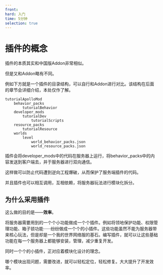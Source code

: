 ```yaml
---
front:
hard: 入门
time: 5分钟
selection: true
---
```


# 插件的概念

插件的本质其实和中国版Addon非常相似。

但是又和Addon略有不同。

例如下方就是一个插件的目录结构，可以自行和Addon进行对比。该结构在后面的章节会详细介绍，本处仅作了解。

```
tutorialApolloMod
	behavior_packs
		tutorialBehavior
	developer_mods
		tutorialDev
			tutorialScripts
	resource_packs
		tutorialResource
	worlds
		level
			world_behavior_packs.json
			world_resource_packs.json
```

插件会将developer_mods中的代码在服务器上运行，将behavior_packs中的内容发送到客户端去，并于服务器进行双向通信。

这样做可以防止代码遭到逆向工程爆破，从而保护了服务端插件的代码。

并且插件也可以相互调用，互相依赖，将服务器玩法进行模块化拆分。

## 为什么采用插件

这么做的目的是——**效率**。

将服务器需要用到的一个个小功能做成一个个插件。例如将领地保护功能、权限管理功能、箱子锁功能······纷纷做成一个个的小插件。这些功能虽然不能为服务器带来核心玩法，但是却是一个我的世界网络服的基石。编写插件，就可以让这些基础功能在每一个服务器上都能够安装，管理，减少重复开发。

同时一个个的小插件，正对应着模块化设计的理念。

哪个模块出现问题，需要改进，就可以轻松定位，轻松修复。大大提升了开发效率。

